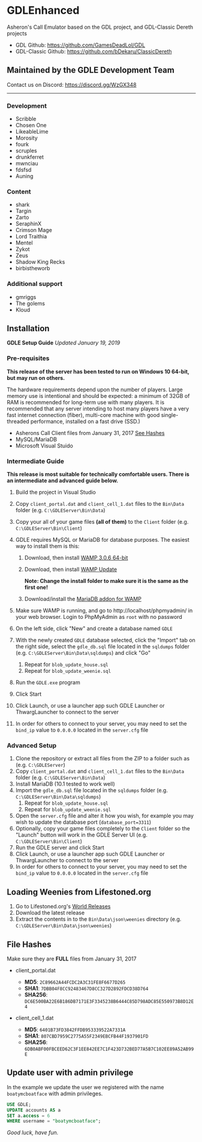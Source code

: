 # GDLEnhanced

Asheron's Call Emulator based on the GDL project, and GDL-Classic Dereth projects

* GDL Github: <https://github.com/GamesDeadLol/GDL>
* GDL-Classic Github: <https://github.com/bDekaru/ClassicDereth>

## Maintained by the GDLE Development Team

Contact us on Discord: <https://discord.gg/WzGX348>

---

### Development

* Scribble
* Chosen One
* LikeableLime
* Morosity
* fourk
* scruples
* drunkferret
* mwnciau
* fdsfsd
* Auning

### Content

* shark
* Targin
* Zarto
* SeraphinX
* Crimson Mage
* Lord Traithia
* Mentel
* Zykot
* Zeus
* Shadow King Recks
* birbistheworb

### Additional support

* gmriggs
* The golems
* Kloud

## Installation

__GDLE Setup Guide__ _Updated January 19, 2019_

### Pre-requisites

__This release of the server has been tested to run on Windows 10 64-bit, but may run on others.__

The hardware requirements depend upon the number of players. Large memory use is intentional and should be expected: a minimum of 32GB of RAM is recommended for long-term use with many players. It is recommended that any server intending to host many players have a very fast internet connection (fiber), multi-core machine with good single-threaded performance, installed on a fast drive (SSD.)

* Asherons Call Client files from January 31, 2017 [See Hashes](#file-hashes)
* MySQL/MariaDB
* Microsoft Visual Stuido

### Intermediate Guide

__This release is most suitable for technically comfortable users. There is an intermediate and advanced guide below.__

1. Build the project in Visual Studio
2. Copy `client_portal.dat` and `client_cell_1.dat` files to the `Bin\Data` folder (e.g. `C:\GDLEServer\Bin\Data`)
3. Copy your all of your game files __(all of them)__ to the `Client` folder (e.g. `C:\GDLEServer\Bin\Client`)
4. GDLE requires MySQL or MariaDB for database purposes. The easiest way to install them is this:

    1. Download, then install [WAMP 3.0.6 64-bit](http://wampserver.aviatechno.net/files/install/wampserver3.0.6_x64_apache2.4.23_mysql5.7.14_php5.6.25-7.0.10.exe)
    2. Download, then install  [WAMP Update](http://wampserver.aviatechno.net/files/updates/wampserver3_x86_x64_update3.0.9.exe)

        **Note: Change the install folder to make sure it is the same as the first one!**

    3. Download/install the [MariaDB addon for WAMP](http://wampserver.aviatechno.net/files/mariadb/wampserver3_x64_addon_mariadb10.1.23.exe)
5. Make sure WAMP is running, and go to http://localhost/phpmyadmin/ in your web browser. Login to PhpMyAdmin as `root` with no password
6. On the left side, click "New" and create a database named `GDLE`
7. With the newly created `GDLE` database selected, click the "Import" tab on the right side, select the `gdle_db.sql` file located in the `sqldumps` folder (e.g. `C:\GDLEServer\Bin\Data\sqldumps`) and click "Go"
    1. Repeat for `blob_update_house.sql`
    1. Repeat for `blob_update_weenie.sql`
8. Run the `GDLE.exe` program
9. Click Start
10. Click Launch, or use a launcher app such GDLE Launcher or ThwargLauncher to connect to the server
11. In order for others to connect to your server, you may need to set the `bind_ip` value to `0.0.0.0` located in the `server.cfg` file

### Advanced Setup

1. Clone the repository or extract all files from the ZIP to a folder such as (e.g. `C:\GDLEServer`)
2. Copy `client_portal.dat` and `client_cell_1.dat` files to the `Bin\Data` folder (e.g. `C:\GDLEServer\Bin\Data`)
3. Install MariaDB (10.1 tested to work well)
4. Import the `gdle_db.sql` file located in the `sqldumps` folder (e.g. `C:\GDLEServer\Bin\Data\sqldumps`)
    1. Repeat for `blob_update_house.sql`
    1. Repeat for `blob_update_weenie.sql`
5. Open the `server.cfg` file and alter it how you wish, for example you may wish to update the database port (`database_port=3311`)
6. Optionally, copy your game files completely to the `Client` folder so the "Launch" button will work in the GDLE Server UI (e.g. `C:\GDLEServer\Bin\Client`)
7. Run the GDLE server and click Start
8. Click Launch, or use a launcher app such GDLE Launcher or ThwargLauncher to connect to the server
9. In order for others to connect to your server, you may need to set the `bind_ip` value to `0.0.0.0` located in the `server.cfg` file

## Loading Weenies from Lifestoned.org

1. Go to Lifestoned.org's [World Releases](https://lifestoned.org/WorldRelease)
2. Download the latest release
3. Extract the contents in to the `Bin\Data\json\weenies` directory (e.g. `C:\GDLEServer\Bin\Data\json\weenies`)

## File Hashes

Make sure they are __FULL__ files from January 31, 2017

* client_portal.dat
  * __MD5__: `2C89662A44FCDC2A3C31FE8F6677D265`
  * __SHA1__: `7DBB04F8CC92483467D8CC327D2892FDCD38D764`
  * __SHA256__: `DC6E500BA22E6B186DB7171E3F3345238B6444C85D798ADC85E550973B8D12E4`

* client_cell_1.dat
  * __MD5__: `6401B73FD3842FFDB953339522A7331A`
  * __SHA1__: `807CBD7959C2775A55F2349EBCFB44F1937901FD`
  * __SHA256__: `6DB0ABF00FBCEED62C3F1EE842EE7C1F423D732BED77A5B7C102EE89A52AB99E`

## Update user with admin privilege

In the example we update the user we registered with the name `boatymcboatface` with admin privileges.

```sql
USE GDLE;
UPDATE accounts AS a
SET a.access = 6
WHERE username = "boatymcboatface";
```

_Good luck, have fun._
